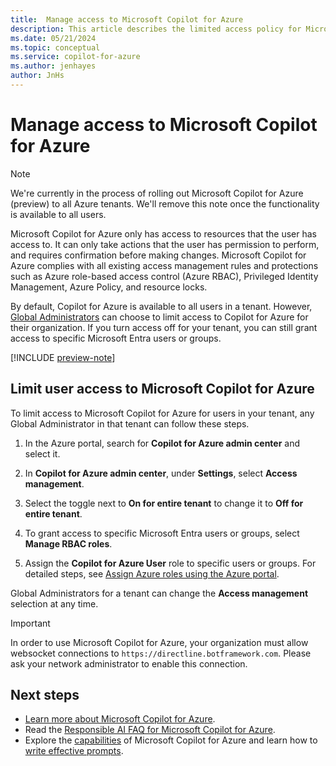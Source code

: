```yaml
---
title:  Manage access to Microsoft Copilot for Azure
description: This article describes the limited access policy for Microsoft Copilot for Azure.
ms.date: 05/21/2024
ms.topic: conceptual
ms.service: copilot-for-azure
ms.author: jenhayes
author: JnHs
---
```


# Manage access to Microsoft Copilot for Azure

> [!NOTE]
> We're currently in the process of rolling out Microsoft Copilot for Azure (preview) to all Azure tenants. We'll remove this note once the functionality is available to all users.

Microsoft Copilot for Azure only has access to resources that the user has access to. It can only take actions that the user has permission to perform, and requires confirmation before making changes. Microsoft Copilot for Azure complies with all existing access management rules and protections such as Azure role-based access control (Azure RBAC), Privileged Identity Management, Azure Policy, and resource locks.

By default, Copilot for Azure is available to all users in a tenant. However, [Global Administrators](/entra/identity/role-based-access-control/permissions-reference#global-administrator) can choose to limit access to Copilot for Azure for their organization. If you turn access off for your tenant, you can still grant access to specific Microsoft Entra users or groups.

[!INCLUDE [preview-note](includes/preview-note.md)]

## Limit user access to Microsoft Copilot for Azure

To limit access to Microsoft Copilot for Azure for users in your tenant, any Global Administrator in that tenant can follow these steps.

1. In the Azure portal, search for **Copilot for Azure admin center** and select it.

1. In **Copilot for Azure admin center**, under **Settings**, select **Access management**.

1. Select the toggle next to **On for entire tenant** to change it to **Off for entire tenant**.

1. To grant access to specific Microsoft Entra users or groups, select **Manage RBAC roles**.

1. Assign the **Copilot for Azure User** role to specific users or groups. For detailed steps, see [Assign Azure roles using the Azure portal](/azure/role-based-access-control/role-assignments-portal).

Global Administrators for a tenant can change the **Access management** selection at any time.

> [!IMPORTANT]
> In order to use Microsoft Copilot for Azure, your organization must allow websocket connections to `https://directline.botframework.com`. Please ask your network administrator to enable this connection.

## Next steps

- [Learn more about Microsoft Copilot for Azure](overview.md).
- Read the [Responsible AI FAQ for Microsoft Copilot for Azure](responsible-ai-faq.md).
- Explore the [capabilities](capabilities.md) of Microsoft Copilot for Azure and learn how to [write effective prompts](write-effective-prompts.md).
